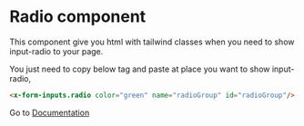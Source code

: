 # Radio component
This component give you html with tailwind classes when you need to show input-radio to your page.


You just need to copy below tag and paste at place you want to show input-radio,

```html
<x-form-inputs.radio color="green" name="radioGroup" id="radioGroup"/>
```

Go to [Documentation](../README.md)